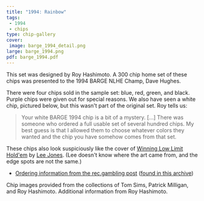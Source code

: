 ```yaml
---
title: "1994: Rainbow"
tags:
 - 1994
 - chips
type: chip-gallery
cover:
 image: barge_1994_detail.png
large: barge_1994.png
pdf: barge_1994.pdf
---
```


This set was designed by Roy Hashimoto. A 300 chip home set of these chips was
presented to the 1994 BARGE NLHE Champ, Dave Hughes.

There were four chips sold in the sample set: blue, red, green, and black.
Purple chips were given out for special reasons.  We also have seen a white
chip, pictured below, but this wasn't part of the original set.  Roy tells us:

> Your white BARGE 1994 chip is a bit of a mystery. [...]
> There was someone who ordered a full usable set of several hundred
> chips. My best guess is that I allowed them to choose whatever colors
> they wanted and the chip you have somehow comes from that set.

These chips also look suspiciously like the cover of [Winning Low Limit
Hold'em](https://www.amazon.com/Winning-Low-Limit-Holdem-Lee-Jones/dp/1886070237)
by [Lee Jones](../1999/).  (Lee doesn't know where the art came from, and the
edge spots are not the same.)

* [Ordering information from the rec.gambling post](very-old-ordering-info.txt)
  ([found in this
  archive](https://www.usenetarchives.com/view.php?id=rec.gambling&mid=PDJuZnI0MSRhOGpAZmlkby5hc2Quc2dpLmNvbT4))

Chip images provided from the collections of Tom Sims, Patrick Milligan,
and Roy Hashimoto.  Additional information from Roy Hashimoto.

